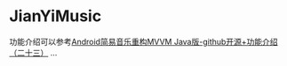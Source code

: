 # JianYiMusic
功能介绍可以参考[Android简易音乐重构MVVM Java版-github开源+功能介绍（二十三）](https://blog.csdn.net/Tobey_r1/article/details/126534766?spm=1001.2014.3001.5501)
...

